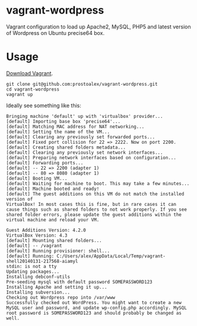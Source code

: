 vagrant-wordpress
=================

Vagrant configuration to load up Apache2, MySQL, PHP5 and latest version of Wordpress on Ubuntu precise64 box.



Usage
=====

[Download Vagrant](http://www.vagrantup.com/downloads.html).

    git clone git@github.com:prostoalex/vagrant-wordpress.git
    cd vagrant-wordpress
    vagrant up

Ideally see something like this:

    Bringing machine 'default' up with 'virtualbox' provider...
    [default] Importing base box 'precise64'...
    [default] Matching MAC address for NAT networking...
    [default] Setting the name of the VM...
    [default] Clearing any previously set forwarded ports...
    [default] Fixed port collision for 22 => 2222. Now on port 2200.
    [default] Creating shared folders metadata...
    [default] Clearing any previously set network interfaces...
    [default] Preparing network interfaces based on configuration...
    [default] Forwarding ports...
    [default] -- 22 => 2200 (adapter 1)
    [default] -- 80 => 8080 (adapter 1)
    [default] Booting VM...
    [default] Waiting for machine to boot. This may take a few minutes...
    [default] Machine booted and ready!
    [default] The guest additions on this VM do not match the installed version of
    VirtualBox! In most cases this is fine, but in rare cases it can
    cause things such as shared folders to not work properly. If you see
    shared folder errors, please update the guest additions within the
    virtual machine and reload your VM.

    Guest Additions Version: 4.2.0
    VirtualBox Version: 4.3
    [default] Mounting shared folders...
    [default] -- /vagrant
    [default] Running provisioner: shell...
    [default] Running: C:/Users/alex/AppData/Local/Temp/vagrant-shell20140131-217568-aiamyl
    stdin: is not a tty
    Updating packages...
    Installing debconf-utils
    Pre-seeding mysql with default password SOMEPASSWORD123
    Installing Apache and setting it up...
    Installing subversion...
    Checking out Wordpress repo into /var/www
    Successfully checked out WordPress. You might want to create a new MySQL user and password, and update wp-config.php accordingly. MySQL root password is SOMEPASSWORD123 and should probably be changed as
    well.

